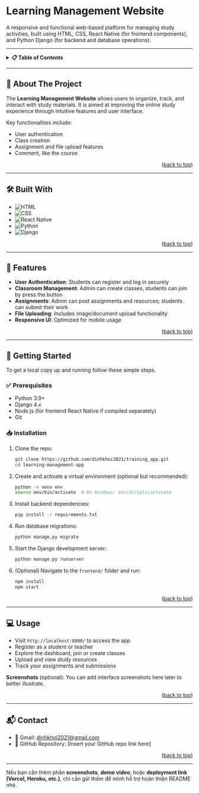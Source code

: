 

<a id="readme-top"></a>

# Learning Management Website

A responsive and functional web-based platform for managing study activities, built using HTML, CSS, React Native (for frontend components), and Python Django (for backend and database operations).

---

<details>
  <summary><b>📋 Table of Contents</b></summary>
  <ol>
    <li><a href="#about-the-project">About The Project</a>
      <ul>
        <li><a href="#built-with">Built With</a></li>
        <li><a href="#features">Features</a></li>
      </ul>
    </li>
    <li><a href="#getting-started">Getting Started</a>
      <ul>
        <li><a href="#prerequisites">Prerequisites</a></li>
        <li><a href="#installation">Installation</a></li>
      </ul>
    </li>
    <li><a href="#usage">Usage</a></li>
    <li><a href="#contact">Contact</a></li>
  </ol>
</details>

---

## 📌 About The Project

The **Learning Management Website** allows users to organize, track, and interact with study materials. It is aimed at improving the online study experience through intuitive features and user interface.

Key functionalities include:

* User authentication
* Class creation 
* Assignment and file upload features
* Comment, like the course

<p align="right">(<a href="#readme-top">back to top</a>)</p>

---

## 🛠 Built With

* ![HTML](https://img.shields.io/badge/HTML5-E34F26?style=for-the-badge\&logo=html5\&logoColor=white)
* ![CSS](https://img.shields.io/badge/CSS3-1572B6?style=for-the-badge\&logo=css3\&logoColor=white)
* ![React Native](https://img.shields.io/badge/React%20Native-20232A?style=for-the-badge\&logo=react\&logoColor=61DAFB)
* ![Python](https://img.shields.io/badge/Python-3776AB?style=for-the-badge\&logo=python\&logoColor=white)
* ![Django](https://img.shields.io/badge/Django-092E20?style=for-the-badge\&logo=django\&logoColor=white)

<p align="right">(<a href="#readme-top">back to top</a>)</p>

---

## 🌟 Features

* **User Authentication**: Students can register and log in securely
* **Classroom Management**: Admin can create classes, students can join by press the button
* **Assignments**: Admin can post assignments and resources; students can submit their work
* **File Uploading**: Includes image/document upload functionality
* **Responsive UI**: Optimized for mobile usage

<p align="right">(<a href="#readme-top">back to top</a>)</p>

---

## 🚀 Getting Started

To get a local copy up and running follow these simple steps.

### ✅ Prerequisites

* Python 3.9+
* Django 4.x
* Node.js (for frontend React Native if compiled separately)
* Git

### 📥 Installation

1. Clone the repo:

   ```bash
   git clone https://github.com/dinhkhoi2021/training_app.git
   cd learning-management-app
   ```

2. Create and activate a virtual environment (optional but recommended):

   ```bash
   python -m venv env
   source env/bin/activate  # On Windows: env\Scripts\activate
   ```

3. Install backend dependencies:

   ```bash
   pip install -r requirements.txt
   ```

4. Run database migrations:

   ```bash
   python manage.py migrate
   ```

5. Start the Django development server:

   ```bash
   python manage.py runserver
   ```

6. (Optional) Navigate to the `frontend/` folder and run:

   ```bash
   npm install
   npm start
   ```

<p align="right">(<a href="#readme-top">back to top</a>)</p>

---

## 💻 Usage

* Visit `http://localhost:8000/` to access the app
* Register as a student or teacher
* Explore the dashboard, join or create classes
* Upload and view study resources
* Track your assignments and submissions

**Screenshots** (optional): You can add interface screenshots here later to better illustrate.

<p align="right">(<a href="#readme-top">back to top</a>)</p>

---

## 📬 Contact

* 📧 Gmail: [dinhkhoi2021@gmail.com](mailto:dinhkhoi2021@gmail.com)
* 🔗 GitHub Repository: \[Insert your GitHub repo link here]

<p align="right">(<a href="#readme-top">back to top</a>)</p>

---

Nếu bạn cần thêm phần **screenshots**, **demo video**, hoặc **deployment link (Vercel, Heroku, etc.)**, chỉ cần gửi thêm để mình hỗ trợ hoàn thiện README nhé.
